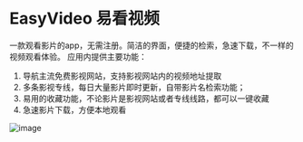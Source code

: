 # EasyVideo 易看视频

一款观看影片的app，无需注册。简洁的界面，便捷的检索，急速下载，不一样的视频观看体验。
应用内提供主要功能：
1. 导航主流免费影视网站，支持影视网站内的视频地址提取
2. 多条影视专线，每日大量影片即时更新，自带影片名检索功能；
3. 易用的收藏功能，不论影片是影视网站或者专线线路，都可以一键收藏
4. 急速影片下载，方便本地观看

![image](https://github.com/dk111222/QuickVideo/blob/master/info.png)
